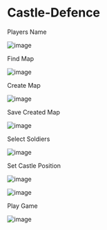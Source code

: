 # Castle-Defence
Players Name

![image](https://user-images.githubusercontent.com/99765893/178075086-198b80b5-1b47-4ff4-9762-c13d0222a3f4.png)

Find Map

![image](https://user-images.githubusercontent.com/99765893/178075348-a2d515f3-1991-4c71-a2a7-2b65c0c96a2c.png)

Create Map

![image](https://user-images.githubusercontent.com/99765893/178075459-e53f7d49-5c47-4def-b7ed-1b763cdea66c.png)

Save Created Map

![image](https://user-images.githubusercontent.com/99765893/178075711-fadf1e15-6a76-4ccf-a531-e786749f9ebc.png)

Select Soldiers

![image](https://user-images.githubusercontent.com/99765893/178076039-eef95e0b-e6a2-44cd-8934-c99a6abe1ad9.png)


Set Castle Position

![image](https://user-images.githubusercontent.com/99765893/178076113-900975bb-deb1-49e4-b2cb-b6d24a06e8de.png)


![image](https://user-images.githubusercontent.com/99765893/178076175-e4363eed-ee36-411c-89b4-9e9fe34ac2ec.png)


Play Game

![image](https://user-images.githubusercontent.com/99765893/178076257-61deaaa7-5d3e-4221-a0a1-39105da4f144.png)
